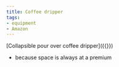 ```yaml
---
title: Coffee dripper
tags:
- equipment
- Amazon
---
```

 [Collapsible pour over coffee dripper]({{<amazon B09FHPRCDW>}})
- because space is always at a premium